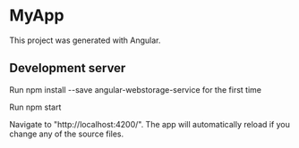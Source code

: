 # MyApp

This project was generated with Angular.

## Development server

Run npm install --save angular-webstorage-service for the first time

Run npm start

Navigate to "http://localhost:4200/". 
The app will automatically reload if you change any of the source files.
